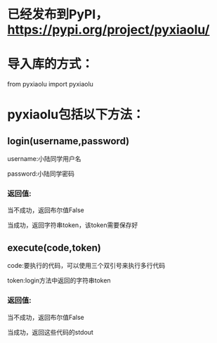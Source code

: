 # 已经发布到PyPI，https://pypi.org/project/pyxiaolu/

# 导入库的方式：
from pyxiaolu import pyxiaolu

# pyxiaolu包括以下方法：
## login(username,password)
username:小陆同学用户名

password:小陆同学密码

### 返回值:

当不成功，返回布尔值False

当成功，返回字符串token，该token需要保存好

## execute(code,token)
code:要执行的代码，可以使用三个双引号来执行多行代码

token:login方法中返回的字符串token

### 返回值:

当不成功，返回布尔值False

当成功，返回这些代码的stdout
